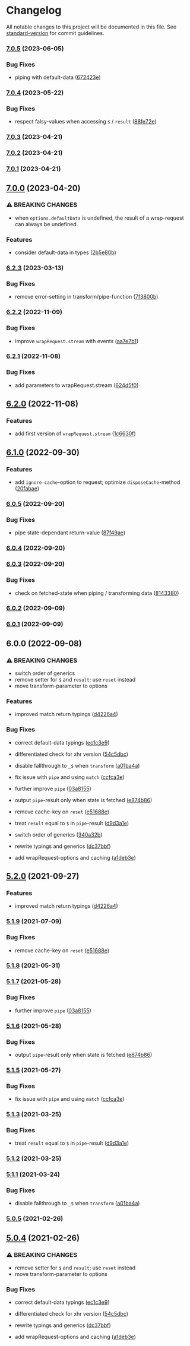 # Changelog

All notable changes to this project will be documented in this file. See [standard-version](https://github.com/conventional-changelog/standard-version) for commit guidelines.

### [7.0.5](https://github.com/misantronic/wrap-request/compare/v7.0.4...v7.0.5) (2023-06-05)


### Bug Fixes

* piping with default-data ([672423e](https://github.com/misantronic/wrap-request/commit/672423e9577bb51c97e7e189d15dea9b87f84ef9))

### [7.0.4](https://github.com/misantronic/wrap-request/compare/v7.0.3...v7.0.4) (2023-05-22)


### Bug Fixes

* respect falsy-values when accessing `$` / `result` ([88fe72e](https://github.com/misantronic/wrap-request/commit/88fe72ea8cddeb624f1b22426b89e68e165fd108))

### [7.0.3](https://github.com/misantronic/wrap-request/compare/v7.0.2...v7.0.3) (2023-04-21)

### [7.0.2](https://github.com/misantronic/wrap-request/compare/v7.0.1...v7.0.2) (2023-04-21)

### [7.0.1](https://github.com/misantronic/wrap-request/compare/v7.0.0...v7.0.1) (2023-04-21)

## [7.0.0](https://github.com/misantronic/wrap-request/compare/v6.2.3...v7.0.0) (2023-04-20)


### ⚠ BREAKING CHANGES

* when `options.defaultData` is undefined, the result of a wrap-request can always be undefined.

### Features

* consider default-data in types ([2b5e80b](https://github.com/misantronic/wrap-request/commit/2b5e80bdde48df0f8fb4c36c9b107a1ff7484bb7))

### [6.2.3](https://github.com/misantronic/wrap-request/compare/v6.2.2...v6.2.3) (2023-03-13)


### Bug Fixes

* remove error-setting in transform/pipe-function ([7f3800b](https://github.com/misantronic/wrap-request/commit/7f3800b78a1a95de733b3b58fa75cf2427d60f65))

### [6.2.2](https://github.com/misantronic/wrap-request/compare/v6.2.1...v6.2.2) (2022-11-09)


### Bug Fixes

* improve `wrapRequest.stream` with events ([aa7e7b1](https://github.com/misantronic/wrap-request/commit/aa7e7b1f075f2ada433fb0c3338cc0387252acab))

### [6.2.1](https://github.com/misantronic/wrap-request/compare/v6.2.0...v6.2.1) (2022-11-08)


### Bug Fixes

* add parameters to wrapRequest.stream ([624d5f0](https://github.com/misantronic/wrap-request/commit/624d5f0fdb899c940cd0ad7c3cb6980c3c68d78e))

## [6.2.0](https://github.com/misantronic/wrap-request/compare/v6.1.0...v6.2.0) (2022-11-08)


### Features

* add first version of `wrapRequest.stream` ([1c6630f](https://github.com/misantronic/wrap-request/commit/1c6630fcd94e3d77ee7074d0dd9ddcb026471471))

## [6.1.0](https://github.com/misantronic/wrap-request/compare/v6.0.5...v6.1.0) (2022-09-30)


### Features

* add `ignore-cache`-option to request; optimize `disposeCache`-method ([20fabae](https://github.com/misantronic/wrap-request/commit/20fabaeb7c1548fb93f17e0105e578258da09c4b))

### [6.0.5](https://github.com/misantronic/wrap-request/compare/v6.0.4...v6.0.5) (2022-09-20)


### Bug Fixes

* pipe state-dependant return-value ([87f49ae](https://github.com/misantronic/wrap-request/commit/87f49aee40dd9885fb84d2b5d262ca0dd8a8a1c1))

### [6.0.4](https://github.com/misantronic/wrap-request/compare/v6.0.3...v6.0.4) (2022-09-20)

### [6.0.3](https://github.com/misantronic/wrap-request/compare/v6.0.2...v6.0.3) (2022-09-20)


### Bug Fixes

* check on fetched-state when piping / transforming data ([8143380](https://github.com/misantronic/wrap-request/commit/814338044ada2233fd2a858f9b710192e56a16b9))

### [6.0.2](https://github.com/misantronic/wrap-request/compare/v6.0.1...v6.0.2) (2022-09-09)

### [6.0.1](https://github.com/misantronic/wrap-request/compare/v6.0.0...v6.0.1) (2022-09-09)

## 6.0.0 (2022-09-08)


### ⚠ BREAKING CHANGES

* switch order of generics
* remove setter for `$` and `result`; use `reset` instead
* move transform-parameter to options

### Features

* improved match return typings ([d4226a4](https://github.com/misantronic/wrap-request/commit/d4226a4a10554e60209e7bc0d131bc8d64386311))


### Bug Fixes

* correct default-data typings ([ec1c3e9](https://github.com/misantronic/wrap-request/commit/ec1c3e97c48a820de31d88e3775127acdfd800bf))
* differentiated check for xhr version ([54c5dbc](https://github.com/misantronic/wrap-request/commit/54c5dbc65ffd18e9a7495bc4dfe3d1e9a746b306))
* disable fallthrough to `_$` when `transform` ([a01ba4a](https://github.com/misantronic/wrap-request/commit/a01ba4a3685095900c41c7fe4ef7927a0de628ab))
* fix issue with `pipe` and using `match` ([ccfca3e](https://github.com/misantronic/wrap-request/commit/ccfca3e3636b33ebdd07f3f56c62b1d48b09eddf))
* further improve `pipe` ([03a8155](https://github.com/misantronic/wrap-request/commit/03a8155b0c2179e3b677de4aeedf6c9ec605e065))
* output `pipe`-result only when state is fetched ([e874b86](https://github.com/misantronic/wrap-request/commit/e874b860dc4e6a97558f654c1ae94206166fe294))
* remove cache-key on `reset` ([e51688e](https://github.com/misantronic/wrap-request/commit/e51688eccfcb92cce3a9cc9e6a22aaf444b65e75))
* treat `result` equal to `$` in `pipe`-result ([d9d3a1e](https://github.com/misantronic/wrap-request/commit/d9d3a1e9fa774b226ea8b6b201fb0e891356f1dc))


* switch order of generics ([340a32b](https://github.com/misantronic/wrap-request/commit/340a32b9032addb6c940440b3ce4d102d24222d8))
* rewrite typings and generics ([dc37bbf](https://github.com/misantronic/wrap-request/commit/dc37bbfed6e43dc39085a05c018b008dc464d609))
* add wrapRequest-options and caching ([a1deb3e](https://github.com/misantronic/wrap-request/commit/a1deb3e193a7b60a214d139b6f9613c1765715c0))

## [5.2.0](https://github.com/misantronic/wrap-request/compare/v5.1.9...v5.2.0) (2021-09-27)


### Features

* improved match return typings ([d4226a4](https://github.com/misantronic/wrap-request/commit/d4226a4a10554e60209e7bc0d131bc8d64386311))

### [5.1.9](https://github.com/misantronic/wrap-request/compare/v5.1.8...v5.1.9) (2021-07-09)


### Bug Fixes

* remove cache-key on `reset` ([e51688e](https://github.com/misantronic/wrap-request/commit/e51688eccfcb92cce3a9cc9e6a22aaf444b65e75))

### [5.1.8](https://github.com/misantronic/wrap-request/compare/v5.1.7...v5.1.8) (2021-05-31)

### [5.1.7](https://github.com/misantronic/wrap-request/compare/v5.1.6...v5.1.7) (2021-05-28)


### Bug Fixes

* further improve `pipe` ([03a8155](https://github.com/misantronic/wrap-request/commit/03a8155b0c2179e3b677de4aeedf6c9ec605e065))

### [5.1.6](https://github.com/misantronic/wrap-request/compare/v5.1.5...v5.1.6) (2021-05-28)


### Bug Fixes

* output `pipe`-result only when state is fetched ([e874b86](https://github.com/misantronic/wrap-request/commit/e874b860dc4e6a97558f654c1ae94206166fe294))

### [5.1.5](https://github.com/misantronic/wrap-request/compare/v5.1.3...v5.1.5) (2021-05-27)


### Bug Fixes

* fix issue with `pipe` and using `match` ([ccfca3e](https://github.com/misantronic/wrap-request/commit/ccfca3e3636b33ebdd07f3f56c62b1d48b09eddf))

### [5.1.3](https://github.com/misantronic/wrap-request/compare/v5.1.2...v5.1.3) (2021-03-25)


### Bug Fixes

* treat `result` equal to `$` in `pipe`-result ([d9d3a1e](https://github.com/misantronic/wrap-request/commit/d9d3a1e9fa774b226ea8b6b201fb0e891356f1dc))

### [5.1.2](https://github.com/misantronic/wrap-request/compare/v5.1.1...v5.1.2) (2021-03-25)

### [5.1.1](https://github.com/misantronic/wrap-request/compare/v5.0.5...v5.1.1) (2021-03-24)


### Bug Fixes

* disable fallthrough to `_$` when `transform` ([a01ba4a](https://github.com/misantronic/wrap-request/commit/a01ba4a3685095900c41c7fe4ef7927a0de628ab))

### [5.0.5](https://github.com/misantronic/wrap-request/compare/v6.0.0...v5.0.5) (2021-02-26)

## [5.0.4](https://github.com/misantronic/wrap-request/compare/v1.0.1...v5.0.4) (2021-02-26)


### ⚠ BREAKING CHANGES

* remove setter for `$` and `result`; use `reset` instead
* move transform-parameter to options

### Bug Fixes

* correct default-data typings ([ec1c3e9](https://github.com/misantronic/wrap-request/commit/ec1c3e97c48a820de31d88e3775127acdfd800bf))
* differentiated check for xhr version ([54c5dbc](https://github.com/misantronic/wrap-request/commit/54c5dbc65ffd18e9a7495bc4dfe3d1e9a746b306))


* rewrite typings and generics ([dc37bbf](https://github.com/misantronic/wrap-request/commit/dc37bbfed6e43dc39085a05c018b008dc464d609))
* add wrapRequest-options and caching ([a1deb3e](https://github.com/misantronic/wrap-request/commit/a1deb3e193a7b60a214d139b6f9613c1765715c0))
